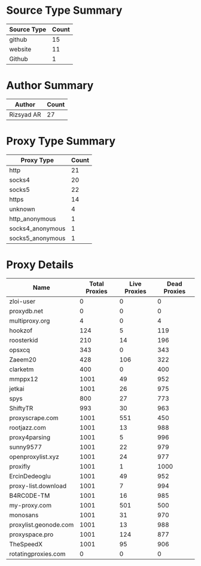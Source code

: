 # Source Type Summary

| Source Type | Count |
|-------------|-------|
| github | 15 |
| website | 11 |
| Github | 1 |


# Author Summary

| Author | Count |
|--------|-------|
| Rizsyad AR | 27 |


# Proxy Type Summary

| Proxy Type | Count |
|------------|-------|
| http | 21 |
| socks4 | 20 |
| socks5 | 22 |
| https | 14 |
| unknown | 4 |
| http_anonymous | 1 |
| socks4_anonymous | 1 |
| socks5_anonymous | 1 |


# Proxy Details

| Name | Total Proxies | Live Proxies | Dead Proxies |
|------|---------------|--------------|---------------|
| zloi-user | 0 | 0 | 0 |
| proxydb.net | 0 | 0 | 0 |
| multiproxy.org | 4 | 0 | 4 |
| hookzof | 124 | 5 | 119 |
| roosterkid | 210 | 14 | 196 |
| opsxcq | 343 | 0 | 343 |
| Zaeem20 | 428 | 106 | 322 |
| clarketm | 400 | 0 | 400 |
| mmppx12 | 1001 | 49 | 952 |
| jetkai | 1001 | 26 | 975 |
| spys | 800 | 27 | 773 |
| ShiftyTR | 993 | 30 | 963 |
| proxyscrape.com | 1001 | 551 | 450 |
| rootjazz.com | 1001 | 13 | 988 |
| proxy4parsing | 1001 | 5 | 996 |
| sunny9577 | 1001 | 22 | 979 |
| openproxylist.xyz | 1001 | 24 | 977 |
| proxifly | 1001 | 1 | 1000 |
| ErcinDedeoglu | 1001 | 49 | 952 |
| proxy-list.download | 1001 | 7 | 994 |
| B4RC0DE-TM | 1001 | 16 | 985 |
| my-proxy.com | 1001 | 501 | 500 |
| monosans | 1001 | 31 | 970 |
| proxylist.geonode.com | 1001 | 13 | 988 |
| proxyspace.pro | 1001 | 124 | 877 |
| TheSpeedX | 1001 | 95 | 906 |
| rotatingproxies.com | 0 | 0 | 0 |
